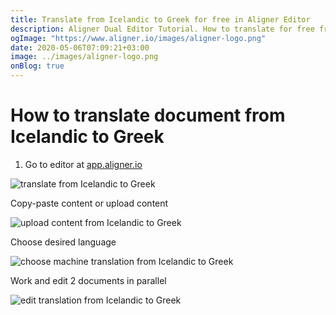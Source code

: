 ```yaml
---
title: Translate from Icelandic to Greek for free in Aligner Editor
description: Aligner Dual Editor Tutorial. How to translate for free from Icelandic to Greek. Aligner is multilingual document management platform. 
ogImage: "https://www.aligner.io/images/aligner-logo.png"
date: 2020-05-06T07:09:21+03:00
image: ../images/aligner-logo.png
onBlog: true
---
```


# How to translate document from Icelandic to Greek

1. Go to editor at [app.aligner.io](https://app.aligner.io "Aligner App web page")

![translate from Icelandic to Greek](../aligner-blank-editor.png "translate from Icelandic to Greek")

Copy-paste content or upload content

![upload content from Icelandic to Greek](../aligner-uploaded-document.png "upload content from Icelandic to Greek")

Choose desired language

![choose machine translation from Icelandic to Greek](../aligner-language-dropdown.png "choose machine translation from Icelandic to Greek")

Work and edit 2 documents in parallel

![edit translation from Icelandic to Greek](../aligner-double-sitded-editor.png "edit translation from Icelandic to Greek")

